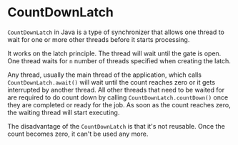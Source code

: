# CountDownLatch

`CountDownLatch` in Java is a type of synchronizer that allows one thread to wait for one or more other threads before it starts processing.

It works on the latch principle. The thread will wait until the gate is open. One thread waits for `n` number of threads specified when creating the latch. 

Any thread, usually the main thread of the application, which calls `CountDownLatch.await()` will wait until the count
reaches zero or it gets interrupted by another thread. All other threads that need to be waited for are required to do count down by calling
`CountDownLatch.countDown()` once they are completed or ready for the job. 
As soon as the count reaches zero, the waiting thread will start executing. 

The disadvantage of the `CountDownLatch` is that it's not reusable. Once the count becomes zero, it can't be used any more.  
